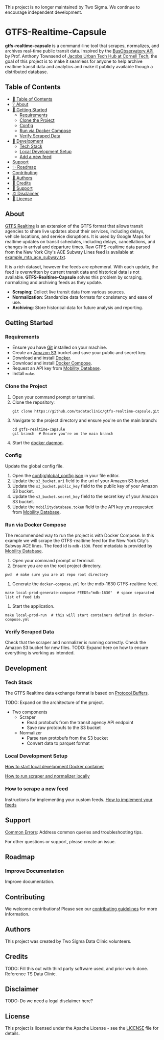 This project is no longer maintained by Two Sigma. We continue to encourage independent development.

# GTFS-Realtime-Capsule
**gtfs-realtime-capsule** is a command-line tool that scrapes, normalizes, and archives real-time public transit data. Inspired by the [BusObservatory API](https://api.busobservatory.org/) by Prof. Anthony Townsend of [Jacobs Urban Tech Hub at Cornell Tech](https://urban.tech.cornell.edu/), the goal of this project is to make it seamless for anyone to help archive realtime transit data and analytics and make it publicly available though a distributed database. 

## Table of Contents

- [📖 Table of Contents](#table-of-contents)
- [❔ About](#about)
- [🚀 Getting Started](#getting-started)
  - [Requirements](#requirements)
  - [Clone the Project](#clone-the-project)
  - [Config](#config)
  - [Run via Docker Compose](#run-via-docker-compose)
  - [Verify Scraped Data](#verify-scraped-data)
- [🔨 Development](#development)
  - [Tech Stack](#tech-stack)
  - [Local Development Setup](#local-development-setup)
  - [Add a new feed](#how-to-scrape-a-new-feed)
- [Support](#support)
- [✨ Roadmap](#roadmap)
- [Contributing](#contributing)
- [👤 Authors](#authors)
- [🤝 Credits](#credits)
- [💛 Support](#support)
- [⚖️ Disclaimer](#disclaimer)
- [📃 License](#license)


## About

[GTFS Realtime](https://gtfs.org/documentation/realtime/reference/) is an extension of the GTFS format that allows transit agencies to share live updates about their services, including delays, vehicle locations, and service disruptions. It is used by Google Maps for realtime updates on transit schedules, including delays, cancellations, and changes in arrival and departure times. Raw GTFS-realtime data parsed from the New York City's ACE Subway Lines feed is available at [example_mta_ace_subway.txt](data/example_mta_ace_subway.txt).

It is a rich dataset, however the feeds are ephemeral. With each update, the feed is overwritten by current transit data and historical data is not available. **GTFS-Realtime-Capsule** solves this problem by scraping, normalizing and archiving feeds as they update.

- **Scraping**: Collect live transit data from various sources.
- **Normalization**: Standardize data formats for consistency and ease of use.
- **Archiving**: Store historical data for future analysis and reporting.

## Getting Started

### Requirements
- Ensure you have [Git](https://git-scm.com/) installed on your machine.
- Create an [Amazon S3](https://aws.amazon.com/s3/) bucket and save your public and secret key.
- Download and install [Docker](https://docs.docker.com/engine/install/).
- Download and install [Docker Compose](https://docs.docker.com/compose/install/).
- Request an API key from [Mobility Database](https://mobilitydatabase.org/).
- Install `make`.

### Clone the Project
1. Open your command prompt or terminal.
1. Clone the repository:
    ```shell
    git clone https://github.com/tsdataclinic/gtfs-realtime-capsule.git
    ```
1. Navigate to the project directory and ensure you're on the main branch:
    ```shell
    cd gtfs-realtime-capsule
    git branch  # Ensure you're on the main branch
    ```
1. Start the [docker daemon](https://docs.docker.com/engine/daemon/start/).


### Config

Update the global config file.
1. Open the [config/global_config.json](config/global_config.json) in your file editor.
1. Update the `s3_bucket.uri` field to the uri of your Amazon S3 bucket.
1. Update the `s3_bucket.public_key` field to the public key of your Amazon S3 bucket.
1. Update the `s3_bucket.secret_key` field to the secret key of your Amazon S3 bucket.
1. Update the `mobilitydatabase.token` field to the API key you requested from [Mobility Database](https://mobilitydatabase.org/).


### Run via Docker Compose

The recommended way to run the project is with Docker Compose. In this example we will scrape the GTFS-realtime feed for the New York City's Subway ACE lines. The feed id is `mdb-1630`. Feed metadata is provided by [Mobility Database](https://mobilitydatabase.org/feeds/mdb-1630).

1. Open your command prompt or terminal.
1. Ensure you are on the root project directory.
```shell
pwd  # make sure you are at repo root directory 
```
1. Generate the `docker-compose.yml` for the mdb-1630 GTFS-realtime feed.
```
make local-prod-generate-compose FEEDS="mdb-1630"  # space separated list of feed ids
```
1. Start the application.
```
make local-prod-run  # this will start containers defined in docker-compose.yml
```

### Verify Scraped Data

Check that the scraper and normalizer is running correctly. Check the Amazon S3 bucket for new files. TODO: Expand here on how to ensure everything is working as intended.

## Development

### Tech Stack

The GTFS Realtime data exchange format is based on [Protocol Buffers](https://protobuf.dev/).

TODO: Expand on the architecture of the project.
- Two components
  - Scraper
    - Read protobufs from the transit agency API endpoint
    - Save raw protobufs to the S3 bucket
  - Normalizer
    - Parse raw protobufs from the S3 bucket
    - Convert data to parquet format

### Local Development Setup

[How to start local development Docker container](doc/howtos/docker.md)

[How to run scraper and normalizer locally](doc/howtos/run.md)

### How to scrape a new feed

Instructions for implementing your custom feeds. [How to implement your feeds](doc/howtos/develop.md)

## Support

[Common Errors](doc/common_errors.md): Address common queries and troubleshooting tips.

For other questions or support, please create an issue.

## Roadmap

### Improve Documentation

Improve documentation.

## Contributing

We welcome contributions! Please see our [contributing guidelines](link-to-contributing.md) for more information.

## Authors

This project was created by Two Sigma Data Clinic volunteers.

## Credits

TODO: Fill this out with third party software used, and prior work done. Reference TS Data Clinic.

## Disclaimer

TODO: Do we need a legal disclaimer here?

## License

This project is licensed under the Apache License - see the [LICENSE](./LICENSE) file for details.
